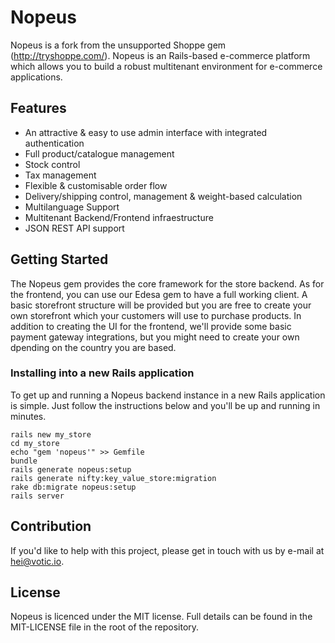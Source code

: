 # Nopeus

Nopeus is a fork from the unsupported Shoppe gem (http://tryshoppe.com/). Nopeus is an Rails-based e-commerce platform which allows you to build a robust multitenant environment for e-commerce applications.

## Features

* An attractive & easy to use admin interface with integrated authentication
* Full product/catalogue management
* Stock control
* Tax management
* Flexible & customisable order flow
* Delivery/shipping control, management & weight-based calculation
* Multilanguage Support
* Multitenant Backend/Frontend infraestructure
* JSON REST API support

## Getting Started

The Nopeus gem provides the core framework for the store backend. As for the frontend, you can use our Edesa gem to have a full working client. A basic storefront structure will be provided but you are free to create your own storefront which your customers will use to purchase products. In addition to
creating the UI for the frontend, we'll provide some basic payment gateway integrations, but you might need to create your own dpending on the country you are based.

### Installing into a new Rails application

To get up and running a Nopeus backend instance in a new Rails application is simple. Just follow the
instructions below and you'll be up and running in minutes.

    rails new my_store
    cd my_store
    echo "gem 'nopeus'" >> Gemfile
    bundle
    rails generate nopeus:setup
    rails generate nifty:key_value_store:migration
    rake db:migrate nopeus:setup
    rails server

## Contribution

If you'd like to help with this project, please get in touch with us by e-mail at hei@votic.io.

## License

Nopeus is licenced under the MIT license. Full details can be found in the MIT-LICENSE
file in the root of the repository.
